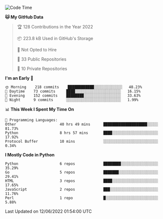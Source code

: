 <!--START_SECTION:waka-->
![Code Time](http://img.shields.io/badge/Code%20Time-499%20hrs%2022%20mins-blue)

**🐱 My GitHub Data** 

> 🏆 128 Contributions in the Year 2022
 > 
> 📦 223.8 kB Used in GitHub's Storage 
 > 
> 🚫 Not Opted to Hire
 > 
> 📜 33 Public Repositories 
 > 
> 🔑 10 Private Repositories  
 > 
**I'm an Early 🐤** 

```text
🌞 Morning    218 commits    ████████████░░░░░░░░░░░░░   48.23% 
🌆 Daytime    73 commits     ████░░░░░░░░░░░░░░░░░░░░░   16.15% 
🌃 Evening    152 commits    ████████░░░░░░░░░░░░░░░░░   33.63% 
🌙 Night      9 commits      ░░░░░░░░░░░░░░░░░░░░░░░░░   1.99%

```


📊 **This Week I Spent My Time On** 

```text
💬 Programming Languages: 
Other                    40 hrs 49 mins      ████████████████████░░░░░   81.73% 
Python                   8 hrs 57 mins       ████░░░░░░░░░░░░░░░░░░░░░   17.92% 
Protocol Buffer          10 mins             ░░░░░░░░░░░░░░░░░░░░░░░░░   0.34%

```

**I Mostly Code in Python** 

```text
Python                   6 repos             ████████░░░░░░░░░░░░░░░░░   35.29% 
Go                       5 repos             ███████░░░░░░░░░░░░░░░░░░   29.41% 
HTML                     3 repos             ████░░░░░░░░░░░░░░░░░░░░░   17.65% 
JavaScript               2 repos             ███░░░░░░░░░░░░░░░░░░░░░░   11.76% 
Perl                     1 repo              █░░░░░░░░░░░░░░░░░░░░░░░░   5.88%

```



 Last Updated on 12/06/2022 01:54:00 UTC
<!--END_SECTION:waka-->
